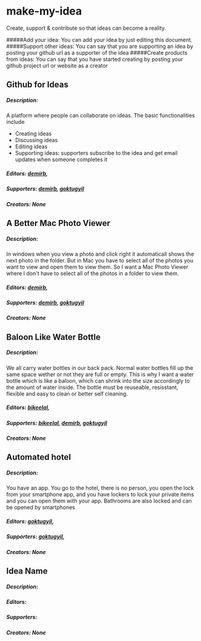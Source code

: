 # make-my-idea
Create, support &amp; contribute so that ideas can become a reality.

#####Add your idea: 
You can add your idea by just editing this document.
#####Support other ideas: 
You can say that you are supporting an idea by posting your github url as a supporter of the idea
#####Create products from ideas: 
You can say that you have started creating by posting your github project url or website as a creator

## Github for Ideas

##### Description:

A platform where people can collaborate on ideas. The basic functionalities include

- Creating ideas
- Discussing ideas
- Editing ideas
- Supporting ideas: supporters subscribe to the idea and get email updates when someone completes it 

##### Editors: [demirb](https://github.com/demirb),

##### Supporters: [demirb](https://github.com/demirb), [goktugyil](https://github.com/goktugyil)

##### Creators: None

## A Better Mac Photo Viewer

##### Description:

In windows when you view a photo and click right it automaticall shows the next photo in the folder. But in Mac you have to select all of the photos you want to view and open them to view them. 
So I want a Mac Photo Viewer where I don't have to select all of the photos in a folder to view them.

##### Editors: [demirb](https://github.com/demirb),

##### Supporters: [demirb](https://github.com/demirb), [goktugyil](https://github.com/goktugyil)

##### Creators: None

## Baloon Like Water Bottle

##### Description: 

We all carry water bottles in our back pack. Normal water bottles fill up the same space wether or not they are full or empty.
This is why I want a water bottle which is like a baloon, which can shrink into the size accordingly to the amount of water inside. The bottle must be reuseable, resisstant, flexible and easy to clean or better self cleaning. 

##### Editors: [bikeelal](https://github.com/bikeelal),

##### Supporters: [bikeelal](https://github.com/bikeelal), [demirb](https://github.com/demirb), [goktugyil](https://github.com/goktugyil)

##### Creators: None

## Automated hotel

##### Description:

You have an app. You go to the hotel, there is no person, you open the lock from your smartphone app, and you have lockers to lock your private items and you can open them with your app. Bathrooms are also locked and can be opened by smartphones

##### Editors: [goktugyil](https://github.com/goktugyil),

##### Supporters: [goktugyil](https://github.com/goktugyil),

##### Creators: None

## Idea Name

##### Description: 

##### Editors:

##### Supporters:

##### Creators: None
